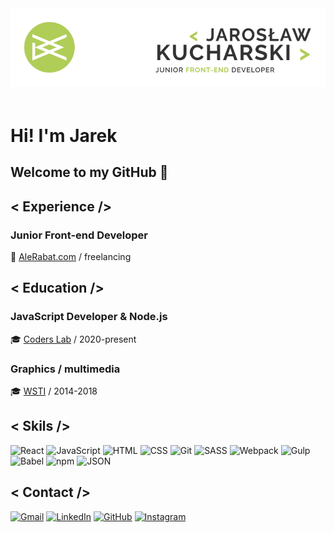 <center>
<img src="https://raw.githubusercontent.com/jaroslaw91/jaroslaw91/master/img/jk_logo.png" style="padding-bottom:20px" />
</center>

# Hi! I'm Jarek
## Welcome to my GitHub 👋
<i class="fab fa-linkedin-in"></i>

## < Experience />
### Junior Front-end Developer
💼 [AleRabat.com](https://alerabat.com/) / freelancing

## < Education />
### JavaScript Developer & Node.js
🎓 [Coders Lab](https://coderslab.pl/pl/) / 2020-present

### Graphics / multimedia
🎓 [WSTI](https://www.wsti.pl/pl/) / 2014-2018

## < Skils /> 
![React](https://img.shields.io/badge/-REACT-black?style=for-the-badge&logo=React)
![JavaScript](https://img.shields.io/badge/-JavaScript-black?style=for-the-badge&logo=JavaScript)
![HTML](https://img.shields.io/badge/-HTML-black?style=for-the-badge&logo=HTML5)
![CSS](https://img.shields.io/badge/-CSS-black?style=for-the-badge&logo=CSS3)
![Git](https://img.shields.io/badge/-Git-black?style=for-the-badge&logo=Git)
![SASS](https://img.shields.io/badge/-SASS-black?style=for-the-badge&logo=SASS)
![Webpack](https://img.shields.io/badge/-Webpack-black?style=for-the-badge&logo=Webpack)
![Gulp](https://img.shields.io/badge/-Gulp-black?style=for-the-badge&logo=Gulp)
![Babel](https://img.shields.io/badge/-Babel-black?style=for-the-badge&logo=Babel)
![npm](https://img.shields.io/badge/-npm-black?style=for-the-badge&logo=npm)
![JSON](https://img.shields.io/badge/-JSON-black?style=for-the-badge&logo=JSON)

## < Contact />
<a href="mailto:jaroslawkucharski91@gmail.com">![Gmail](https://img.shields.io/badge/-Gmail-black?style=for-the-badge&logo=Gmail)</a>
<a href="https://www.linkedin.com/in/jaros%C5%82aw-kucharski/">![LinkedIn](https://img.shields.io/badge/-LinkedIn-black?style=for-the-badge&logo=LinkedIn)</a>
<a href="https://github.com/jaroslaw91">![GitHub](https://img.shields.io/badge/-GitHub-black?style=for-the-badge&logo=GitHub)</a>
<a href="https://www.instagram.com/deathbassist_/">![Instagram](https://img.shields.io/badge/-Instagram-black?style=for-the-badge&logo=Instagram)</a>
